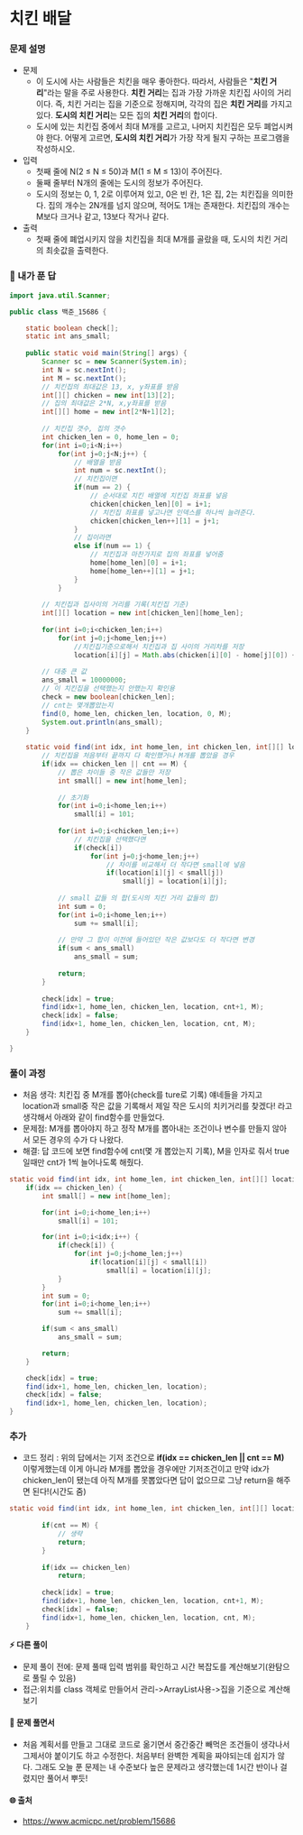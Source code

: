 # 치킨 배달

### 문제 설명

- 문제
  - 이 도시에 사는 사람들은 치킨을 매우 좋아한다. 따라서, 사람들은 "**치킨 거리**"라는 말을 주로 사용한다. **치킨 거리**는 집과 가장 가까운 치킨집 사이의 거리이다. 즉, 치킨 거리는 집을 기준으로 정해지며, 각각의 집은 **치킨 거리**를 가지고 있다. **도시의 치킨 거리**는 모든 집의 **치킨 거리**의 합이다.
  - 도시에 있는 치킨집 중에서 최대 M개를 고르고, 나머지 치킨집은 모두 폐업시켜야 한다. 어떻게 고르면, **도시의 치킨 거리**가 가장 작게 될지 구하는 프로그램을 작성하시오.
- 입력
  - 첫째 줄에 N(2 ≤ N ≤ 50)과 M(1 ≤ M ≤ 13)이 주어진다.
  - 둘째 줄부터 N개의 줄에는 도시의 정보가 주어진다.
  - 도시의 정보는 0, 1, 2로 이루어져 있고, 0은 빈 칸, 1은 집, 2는 치킨집을 의미한다. 집의 개수는 2N개를 넘지 않으며, 적어도 1개는 존재한다. 치킨집의 개수는 M보다 크거나 같고, 13보다 작거나 같다.
- 출력
  - 첫째 줄에 폐업시키지 않을 치킨집을 최대 M개를 골랐을 때, 도시의 치킨 거리의 최솟값을 출력한다.



### :full_moon_with_face: 내가 푼 답

```java
import java.util.Scanner;

public class 백준_15686 {

	static boolean check[];
	static int ans_small;
	
	public static void main(String[] args) {
		Scanner sc = new Scanner(System.in);
		int N = sc.nextInt();
		int M = sc.nextInt();
		// 치킨집의 최대값은 13, x, y좌표를 받음
		int[][] chicken = new int[13][2];
		// 집의 최대값은 2*N, x,y좌표를 받음
		int[][] home = new int[2*N+1][2];
		
		// 치킨집 갯수, 집의 갯수
		int chicken_len = 0, home_len = 0;
		for(int i=0;i<N;i++)
			for(int j=0;j<N;j++) {
				// 배열을 받음
				int num = sc.nextInt();
				// 치킨집이면
				if(num == 2) {
					// 순서대로 치킨 배열에 치킨집 좌표를 넣음
					chicken[chicken_len][0] = i+1;
					// 치킨집 좌표를 넣고나면 인덱스를 하나씩 늘려준다.
					chicken[chicken_len++][1] = j+1;
				}
				// 집이라면
				else if(num == 1) {
					// 치킨집과 마찬가지로 집의 좌표를 넣어줌
					home[home_len][0] = i+1;
					home[home_len++][1] = j+1;
				}
			}
		
		// 치킨집과 집사이의 거리를 기록(치킨집 기준)
		int[][] location = new int[chicken_len][home_len];
		
		for(int i=0;i<chicken_len;i++)
			for(int j=0;j<home_len;j++)
				//치킨집기준으로해서 치킨집과 집 사이의 거리차를 저장
				location[i][j] = Math.abs(chicken[i][0] - home[j][0]) + Math.abs(chicken[i][1] - home[j][1]);
		
		// 대충 큰 값
		ans_small = 10000000;
		// 이 치킨집을 선택했는지 안했는지 확인용
		check = new boolean[chicken_len];
		// cnt는 몇개뽑았는지
		find(0, home_len, chicken_len, location, 0, M);
		System.out.println(ans_small);
	}
	
	static void find(int idx, int home_len, int chicken_len, int[][] location, int cnt, int M) {
		// 치킨집을 처음부터 끝까지 다 확인했거나 M개를 뽑았을 경우
		if(idx == chicken_len || cnt == M) {
			// 뽑은 차이들 중 작은 값들만 저장
			int small[] = new int[home_len];
			
			// 초기화
			for(int i=0;i<home_len;i++)
				small[i] = 101;
			
			for(int i=0;i<chicken_len;i++)
				// 치킨집을 선택했다면
				if(check[i])
					for(int j=0;j<home_len;j++)
						// 차이를 비교해서 더 작다면 small에 넣음
						if(location[i][j] < small[j])
							small[j] = location[i][j];
			
			// small 값들 의 합(도시의 치킨 거리 값들의 합)
			int sum = 0;
			for(int i=0;i<home_len;i++)
				sum += small[i];
			
			// 만약 그 합이 이전에 들어있던 작은 값보다도 더 작다면 변경
			if(sum < ans_small)
				ans_small = sum;
			
			return;
		}
		
		check[idx] = true;
		find(idx+1, home_len, chicken_len, location, cnt+1, M);
		check[idx] = false;
		find(idx+1, home_len, chicken_len, location, cnt, M);
	}

}
```



### 풀이 과정

- 처음 생각: 치킨집 중 M개를 뽑아(check를 ture로 기록) 얘네들을 가지고 location과 small중 작은 값을 기록해서 제일 작은 도시의 치키거리를 찾겠다! 라고 생각해서 아래와 같이 find함수를 만들었다.
- 문제점: M개를 뽑아야지 하고 정작 M개를 뽑아내는 조건이나 변수를 만들지 않아서 모든 경우의 수가 다 나왔다.
- 해결: 답 코드에 보면 find함수에 cnt(몇 개 뽑았는지 기록), M을 인자로 줘서 true일때만 cnt가 1씩 늘어나도록 해줬다.

```java
static void find(int idx, int home_len, int chicken_len, int[][] location) {
    if(idx == chicken_len) {
        int small[] = new int[home_len];

        for(int i=0;i<home_len;i++)
            small[i] = 101;

        for(int i=0;i<idx;i++) {
            if(check[i]) {
                for(int j=0;j<home_len;j++)
                    if(location[i][j] < small[i])
                        small[i] = location[i][j];
            }
        }
        int sum = 0;
        for(int i=0;i<home_len;i++)
            sum += small[i];

        if(sum < ans_small)
            ans_small = sum;

        return;
    }

    check[idx] = true;
    find(idx+1, home_len, chicken_len, location);
    check[idx] = false;
    find(idx+1, home_len, chicken_len, location);
}
```



### 추가

- 코드 정리 : 위의 답에서는 기저 조건으로 __if(idx == chicken_len || cnt == M)__ 이렇게했는데 이게 아니라 M개를 뽑았을 경우에만 기저조건이고 만약 idx가 chicken_len이 됐는데 아직 M개를 못뽑았다면 답이 없으므로 그냥 return을 해주면 된다!(시간도 줌)

```java
static void find(int idx, int home_len, int chicken_len, int[][] location, int cnt, int M) {
		
		if(cnt == M) {
			// 생략
			return;
		}
		
		if(idx == chicken_len)
			return;
		
		check[idx] = true;
		find(idx+1, home_len, chicken_len, location, cnt+1, M);
		check[idx] = false;
		find(idx+1, home_len, chicken_len, location, cnt, M);
	}
```

__:zap: 다른 풀이__

- 문제 풀이 전에: 문제 풀때 입력 범위를 확인하고 시간 복잡도를 계산해보기(완탐으로 풀릴 수 있음)
- 접근:위치를 class 객체로 만들어서 관리->ArrayList사용->집을 기준으로 계산해보기





#### :cake: 문제 풀면서

- 처음 계획서를 만들고 그대로 코드로 옮기면서 중간중간 빼먹은 조건들이 생각나서 그제서야 붙이기도 하고 수정한다. 처음부터 완벽한 계획을 짜야되는데 쉽지가 않다. 그래도 오늘 푼 문제는 내 수준보다 높은 문제라고 생각했는데 1시간 반이나 걸렸지만 풀어서 뿌듯!



#### :globe_with_meridians: 출처

- https://www.acmicpc.net/problem/15686